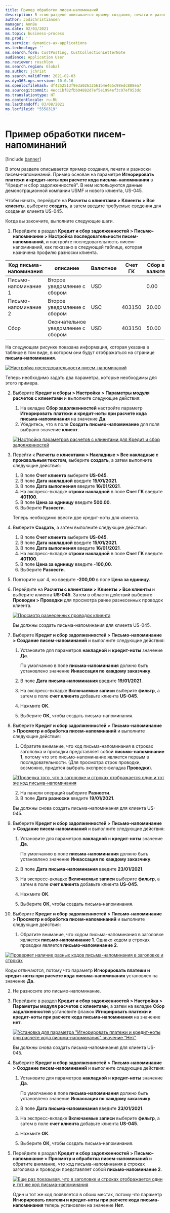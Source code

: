 ```yaml
---
title: Пример обработки писем-напоминаний
description: В этом разделе описывается пример создания, печати и разноски писем-напоминаний.
author: JodiChristiansen
manager: AnnBe
ms.date: 02/03/2021
ms.topic: business-process
ms.prod: ''
ms.service: dynamics-ax-applications
ms.technology: ''
ms.search.form: CustPosting, CustCollectionLetterNote
audience: Application User
ms.reviewer: roschlom
ms.search.region: Global
ms.author: jchrist
ms.search.validFrom: 2021-02-03
ms.dyn365.ops.version: 10.0.16
ms.openlocfilehash: df4252513f9e3a02632561b4e465c98edc888ea7
ms.sourcegitcommit: 4ecc1bf82fbb04882d7ef5e1994ef3c07ef953dc
ms.translationtype: HT
ms.contentlocale: ru-RU
ms.lasthandoff: 03/08/2021
ms.locfileid: "5558319"
---
```

# <a name="process-collection-letters-example"></a>Пример обработки писем-напоминаний

[!include [banner](../../includes/banner.md)]

В этом разделе описывается пример создания, печати и разноски писем-напоминаний. Пример основан на параметре **Игнорировать платежи и кредит-ноты при расчете кода письма-напоминания** в "Кредит и сбор задолженностей". В нем используются данные демонстрационной компании USMF и нового клиента, US-045.

Чтобы начать, перейдите на **Расчеты с клиентами \> Клиенты \> Все клиенты**, выберите **создать**, а затем введите требуемые сведения для создания клиента US-045.

Когда вы закончите, выполните следующие шаги.

1. Перейдите в раздел **Кредит и сбор задолженностей \> Письмо-напоминание \> Настройка последовательности писем-напоминаний**, и настройте последовательность писем-напоминаний, как показано в следующей таблице, которая назначена профилю разноски клиента.

|     Код письма-напоминания      |     описание                           |     Валютное      |     Счет ГК        |     Сбор в валюте     |     Минимум сверх        |     Дней блокировки      |
|---------------------------------  |---------------------------------------    |-----------------  |-----------------------    |-------------------------- |-----------------------    |---------------------  |
|     Письмо-напоминание 1         |     Второе уведомление с сбором        |     USD           |                           |     0.00                  |     0.00                  |     2                 |
|     Письмо-напоминание 2         |     Второе уведомление с сбором        |     USC           |     403150                |     20.00                 |     10.00                 |     3                 |
|     Сбор                    |     Окончательное уведомление с сбором         |     USD           |     403150                |     50.00                 |     100.00                |     15                |

На следующем рисунке показана информация, которая указана в таблице в том виде, в котором они будут отображаться на странице **письма-напоминания**. 

[![Настройка последовательности писем-напоминаний](./media/Ignore-payments-creditmemos-1.PNG)](./media/Ignore-payments-creditmemos-1.PNG)

 Теперь необходимо задать два параметра, которые необходимы для этого примера.

2. Выберите **Кредит и сборы \> Настройка \> Параметры модуля расчетов с клиентами** и выполните следующие действия:

    1. На вкладке **Сбор задолженностей** настройте параметр **Игнорировать платежи и кредит-ноты при расчете кода письма-напоминания** на значение **Да**.
    2. Убедитесь, что в поле **Создать письмо-напоминание** для поля выбрано значение **клиент**.

    [![Настройка параметров расчетов с клиентами для Кредит и сбор задолженностей](./media/Ignore-payments-creditmemos-2.PNG)](./media/Ignore-payments-creditmemos-2.PNG)

3. Перейти к **Расчеты с клиентами \> Накладные \> Все накладные с произвольным текстом**, выберите **создать**, а затем выполните следующие действия:

    1. В поле **Счет клиента** выберите **US-045**.
    2. В поле **Дата накладной** введите **15/01/2021**.
    3. В поле **Дата выполнения** введите **16/01/2021**.
    4. На экспресс-вкладке **строки накладной** в поле **Счет ГК** введите **401100**.
    5. В поле **Цена за единицу** введите **500.00**.
    6. Выберите **Разнести**.

    Теперь необходимо ввести две кредит-ноты для клиента.

4. Выберите **Создать**, а затем выполните следующие действия:

    1. В поле **Счет клиента** выберите **US-045**.
    2. В поле **Дата накладной** введите **15/01/2021**.
    3. В поле **Дата выполнения** введите **16/01/2021**.
    4. На экспресс-вкладке **строки накладной** в поле **Счет ГК** введите **401100**.
    5. В поле **Цена за единицу** введите **-100,00**.
    6. Выберите **Разнести**.

5. Повторите шаг 4, но введите **-200,00** в поле **Цена за единицу**.
6. Перейдите на **Расчеты с клиентами \> Клиенты \> Все клиенты** и выберите клиента **US-045**. Затем в области действий выберите **Проводки \> Проводки** для просмотра ранее разнесенных проводок клиента.

    [![Просмотр разнесенных проводок клиента](./media/Ignore-payments-creditmemos-3.PNG)](./media/Ignore-payments-creditmemos-3.PNG)

    Вы должны создать письма-напоминания для клиента US-045.

7. Выберите **Кредит и сбор задолженностей \> Письмо-напоминание \> Создание писем-напоминаний** и выполните следующие действия:

    1. Установите для параметров **накладной** и **кредит-ноты** значение **Да**.

        По умолчанию в поле **письма-напоминания** должно быть установлено значение **Инкассация по каждому заказчику**.

    2. В поле **Дата письма-напоминания** введите **19/01/2021**.
    3. На экспресс-вкладке **Включаемые записи** выберите **фильтр**, а затем в поле **счет клиента** добавьте клиента **US-045**.
    4. Нажмите **ОК**.
    5. Выберите **ОК**, чтобы создать письма-напоминания.

8. Выберите **Кредит и сбор задолженностей \> Письмо-напоминание \> Просмотр и обработка писем-напоминаний** и выполните следующие действия:

    1. Обратите внимание, что код письма-напоминания в строках заголовка и проводки представляет собой **письмо-напоминание 1**, потому что это письмо-напоминание является первым в последовательности. (Для просмотра строк проводки, возможно, придется выбрать экспресс-вкладка **Проводки**).

   [![Проверка того, что в заголовке и строках отображается один и тот же код письма-напоминания](./media/Ignore-payments-creditmemos-4.PNG)](./media/Ignore-payments-creditmemos-4.PNG)

    2. На панели операций выберите **Разнести**.
    3. В поле **Дата разноски** введите **19/01/2021**.

    Вы должны снова создать письма-напоминания для клиента US-045.

9. Выберите **Кредит и сбор задолженностей \> Письмо-напоминание \> Создание писем-напоминаний** и выполните следующие действия:

    1. Установите для параметров **накладной** и **кредит-ноты** значение **Да**.

        По умолчанию в поле **письма-напоминания** должно быть установлено значение **Инкассация по каждому заказчику**.

    2. В поле **Дата письма-напоминания** введите **23/01/2021**.
    3. На экспресс-вкладке **Включаемые записи** выберите **фильтр**, а затем в поле **счет клиента** добавьте клиента **US-045**.
    4. Нажмите **ОК**.
    5. Выберите **ОК**, чтобы создать письма-напоминания.

10. Выберите **Кредит и сбор задолженностей \> Письмо-напоминание \> Просмотр и обработка писем-напоминаний** и выполните следующие действия:

    1. Обратите внимание, что кодом письма-напоминания в заголовке является **письмо-напоминание 1**. Однако кодом в строках проводки является **письмо-напоминание 2**.

   [![Проверяет наличие разных кодов письма-напоминания в заголовке и строках](./media/Ignore-payments-creditmemos-5.PNG)](./media/Ignore-payments-creditmemos-5.PNG)

  Коды отличаются, потому что параметр **Игнорировать платежи и кредит-ноты при расчете кода письма-напоминания** установлен на значение **Да**.

  2. Не разносите это письмо-напоминание.

11. Перейдите в раздел **Кредит и сбор задолженностей \> Настройка \> Параметры модуля расчетов с клиентами**, а затем на вкладке **Сбор задолженностей** установите флажок **Игнорировать платежи и кредит-ноты при расчете кода письма-напоминания** на значение **нет**.

    [![Установка для параметра "Игнорировать платежи и кредит-ноты при расчете кода письма-напоминания" значение "Нет"](./media/Ignore-payments-creditmemos-6.PNG)](./media/Ignore-payments-creditmemos-6.PNG)

    Вы должны снова создать письма-напоминания для клиента US-045.

12. Выберите **Кредит и сбор задолженностей \> Письмо-напоминание \> Создание писем-напоминаний** и выполните следующие действия:

    1. Установите для параметров **накладной** и **кредит-ноты** значение **Да**.

        По умолчанию в поле **письма-напоминания** должно быть установлено значение **Инкассация по каждому заказчику**.

    2. В поле **Дата письма-напоминания** введите **23/01/2021**.
    3. На экспресс-вкладке **Включаемые записи** выберите **фильтр**, а затем в поле **счет клиента** добавьте клиента **US-045**.
    4. Нажмите **ОК**.
    5. Выберите **ОК**, чтобы создать письма-напоминания.

13. Перейдите в раздел **Кредит и сбор задолженностей \> Письмо-напоминание \> Просмотр и обработка писем-напоминаний** и обратите внимание, что код письма-напоминания в строках заголовка и проводки представляет собой **письмо-напоминание 2**.

    [![Еще раз показывая, что в заголовке и строках отображается один и тот же код письма-напоминания](./media/Ignore-payments-creditmemos-7.PNG)](./media/Ignore-payments-creditmemos-7.PNG)

    Один и тот же код появляется в обоих местах, потому что параметр **Игнорировать платежи и кредит-ноты при расчете кода письма-напоминания** теперь установлен на значение **Нет**.
